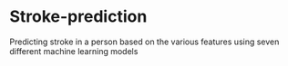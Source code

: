 # Stroke-prediction
Predicting stroke in a person based on the various features using seven different machine learning models
